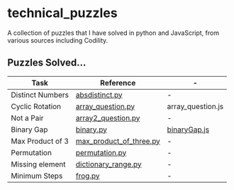 # technical_puzzles
A collection of puzzles that I have solved in python and JavaScript, from various sources including Codility.

## Puzzles Solved...

|Task|Reference|-|
|-|-|-|
|Distinct Numbers|[absdistinct.py](/absdistinct.py)|-|
|Cyclic Rotation|[array_question.py](/array_question.py)|array_question.js|
|Not a Pair|[array2_question.py](/array2_question.py)|-|
|Binary Gap|[binary.py](/binary.py)|[binaryGap.js](/binaryGap.js)|
|Max Product of 3|[max_product_of_three.py](/max_product_of_three.py)|-|
|Permutation|[permutation.py](/permutation.py)|-|
|Missing element|[dictionary_range.py](/permutation.py)|-|
|Minimum Steps|[frog.py](/frog.py)|-|
